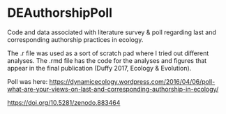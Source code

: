 # DEAuthorshipPoll
Code and data associated with literature survey & poll regarding last and corresponding authorship practices in ecology.

The .r file was used as a sort of scratch pad where I tried out different analyses. The .rmd file has the code for the analyses and figures that appear in the final publication (Duffy 2017, Ecology & Evolution).

Poll was here: https://dynamicecology.wordpress.com/2016/04/06/poll-what-are-your-views-on-last-and-corresponding-authorship-in-ecology/

https://doi.org/10.5281/zenodo.883464
